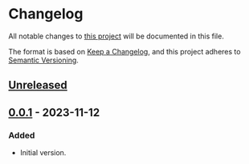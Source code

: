 # Changelog

All notable changes to [this project](https://github.com/TBxy/pytest-store) will be documented in this file.

The format is based on [Keep a Changelog](https://keepachangelog.com/en/1.0.0/),
and this project adheres to [Semantic Versioning](https://semver.org/spec/v2.0.0.html).

## [Unreleased]

[unreleased]: https://github.com/TBxy/pytest-store/compare/v1.1.1...HEAD

## [0.0.1] - 2023-11-12

### Added

- Initial version.


[0.0.1]: https://github.com/TBxy/pytest-store/tree/v0.0.1


[0.0.2]: https://github.com/TBxy/pytest-store/v0.0.1...v0.0.2